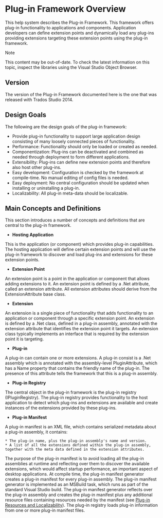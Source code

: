 Plug-in Framework Overview
====
This help system describes the Plug-in Framework. This framework offers plug-in functionality to applications and components. Application developers can define extension points and dynamically load any plug-ins providing extensions targeting these extension points using the plug-in framework.

> [!NOTE]
> This content may be out-of-date. To check the latest information on this topic, inspect the libraries using the Visual Studio Object Browser.


Version
---
The version of the Plug-in Framework documented here is the one that was released with Trados Studio 2014.

Design Goals
---
The following are the design goals of the plug-in framework:

* Provide plug-in functionality to support large application design consisting of many loosely connected pieces of functionality.
* Performance: Functionality should only be loaded or created as needed.
* Componentization: Plug-ins can be deactivated and combined as needed through deployment to form different applications.
* Extensibility: Plug-ins can define new extension points and therefore also host other plug-ins.
* Easy development: Configuration is checked by the framework at compile-time. No manual editing of config files is needed.
* Easy deployment: No central configuration should be updated when installing or uninstalling a plug-in.
* Localizability: All plug-in meta-data should be localizable.


Main Concepts and Definitions
----
This section introduces a number of concepts and definitions that are central to the plug-in framework.

* **Hosting Application**
  
This is the application (or component) which provides plug-in capabilities. The hosting application will define certain extension points and will use the plug-in framework to discover and load plug-ins and extensions for these extension points.

* **Extension Point**
  
An extension point is a point in the application or component that allows adding extensions to it. An extension point is defined by a .Net attribute, called an extension attribute. All extension attributes should derive from the ExtensionAttribute base class.

* **Extension**
  
An extension is a single piece of functionality that adds functionality to an application or component through a specific extension point. An extension is defined by a .Net class, defined in a plug-in assembly, annotated with the extension attribute that identifies the extension point it targets. An extension class typically implements an interface that is required by the extension point it is targeting.

* **Plug-in**
  
A plug-in can contain one or more extensions. A plug-in consist is a .Net assembly which is annotated with the assembly-level PluginAttribute, which has a Name property that contains the friendly name of the plug-in. The presence of this attribute tells the framework that this is a plug-in assembly.

* **Plug-in Registry**
  
The central object in the plug-in framework is the plug-in registry (IPluginRegistry). The plug-in registry provides functionality to the host application to detect which plug-ins and extensions are available and create instances of the extensions provided by these plug-ins.

* **Plug-in Manifest**
  
A plug-in manifest is an XML file, which contains serialized metadata about a plug-in assembly, it contains:

    * The plug-in name, plus the plug-in assembly's name and version.
    * A list of all the extensions defined within the plug-in assembly, together with the meta data defined in the extension attributes.
  
The purpose of the plug-in manifest is to avoid loading all the plug-in assemblies at runtime and reflecting over them to discover the available extensions, which would affect startup performance, an important aspect of desktop applications.
At compile time, the plug-in manifest generator creates a plug-in manifest for every plug-in assembly. The plug-in manifest generator is implemented as an MSBuild task, which runs as part of the standard Visual Studio build. The plug-in manifest generator reflects over the plug-in assembly and creates the plug-in manifest plus any additional resource files containing resources needed by the manifest (see [Plug-in Resources and Localizability](plugin_resources_and_localizability.md)). The plug-in registry loads plug-in information from one or more plug-in manifest files.
